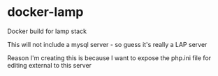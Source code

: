 # docker-lamp
Docker build for lamp stack

This will not include a mysql server - so guess it's really a LAP server

Reason I'm creating this is because I want to expose the php.ini file for editing external to this server
